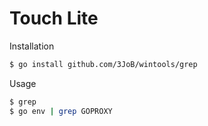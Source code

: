 # Touch Lite

Installation
```bash
$ go install github.com/3JoB/wintools/grep
```

Usage   
```bash
$ grep
$ go env | grep GOPROXY
```